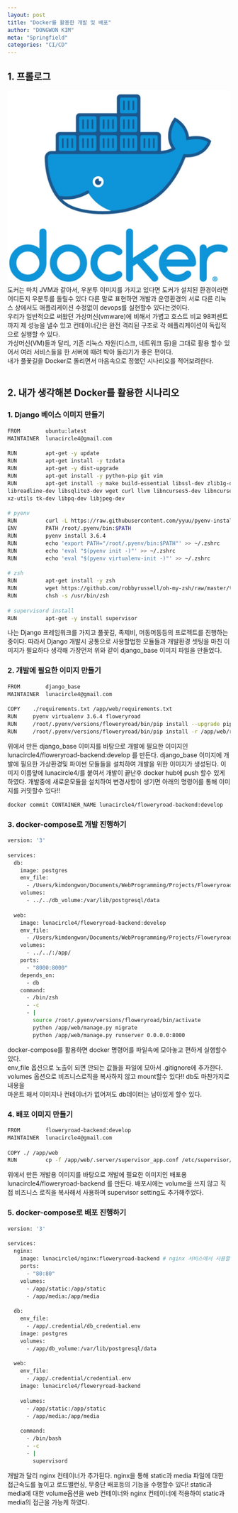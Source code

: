 ```yaml
---
layout: post
title: "Docker를 활용한 개발 및 배포"
author: "DONGWON KIM"
meta: "Springfield"
categories: "CI/CD"
---
```


## 1. 프롤로그
![Image Alt 텍스트](/img/2019/08/27/Docker-scenario/New_Docker_logo_Logo.jpg)
도커는 마치 JVM과 같아서, 우분투 이미지를 가지고 있다면 도커가 설치된 환경이라면 어디든지 우분투를 돌릴수 있다
다른 말로 표현하면 개발과 운영환경의 서로 다른 리눅스 상에서도 애플리케이션 수정없이 devops를 실현할수 있다는것이다. <br/>
우리가 일반적으로 써왔던 가상머신(vmware)에 비해서 가볍고 호스트 비교 98퍼센트까지 제 성능을 낼수 있고
컨테이너간은 완전 격리된 구조로 각 애플리케이션이 독립적으로 실행할 수 있다. <br/>
가상머신(VM)들과 달리, 기존 리눅스 자원(디스크, 네트워크 등)을 그대로 활용 할수 있어서 여러 서비스들을 한 서버에 때려 박아 돌리기가 좋은 편이다. <br/>
내가 풀꽃길을 Docker로 돌리면서 마음속으로 정했던 시나리오를 적어보려한다.
<br/><br/>


## 2. 내가 생각해본 Docker를 활용한 시나리오 
### 1. Django 베이스 이미지 만들기 
```bash
FROM        ubuntu:latest
MAINTAINER  lunacircle4@gmail.com

RUN         apt-get -y update
RUN         apt-get install -y tzdata
RUN         apt-get -y dist-upgrade
RUN         apt-get install -y python-pip git vim
RUN         apt-get install -y make build-essential libssl-dev zlib1g-dev libbz2-dev \
libreadline-dev libsqlite3-dev wget curl llvm libncurses5-dev libncursesw5-dev \
xz-utils tk-dev libpq-dev libjpeg-dev

# pyenv
RUN         curl -L https://raw.githubusercontent.com/yyuu/pyenv-installer/master/bin/pyenv-installer | bash
ENV         PATH /root/.pyenv/bin:$PATH
RUN         pyenv install 3.6.4
RUN         echo 'export PATH="/root/.pyenv/bin:$PATH"' >> ~/.zshrc
RUN         echo 'eval "$(pyenv init -)"' >> ~/.zshrc
RUN         echo 'eval "$(pyenv virtualenv-init -)"' >> ~/.zshrc

# zsh
RUN         apt-get install -y zsh
RUN         wget https://github.com/robbyrussell/oh-my-zsh/raw/master/tools/install.sh -O - | zsh || true
RUN         chsh -s /usr/bin/zsh

# supervisord install
RUN         apt-get -y install supervisor
```

나는 Django 프레임워크를 가지고 풀꽃길, 족제비, 머동머동등의 프로젝트를 진행하는중이다.
따라서 Django 개발시 공통으로 사용할법한 모듈들과 개발환경 셋팅을 마친 이미지가 필요하다
생각해 가장먼저 위와 같이 django_base 이미지 파일을 만들었다.


### 2. 개발에 필요한 이미지 만들기 
```bash
FROM        django_base
MAINTAINER  lunacircle4@gmail.com

COPY    ./requirements.txt /app/web/requirements.txt
RUN     pyenv virtualenv 3.6.4 floweryroad
RUN     /root/.pyenv/versions/floweryroad/bin/pip install --upgrade pip
RUN     /root/.pyenv/versions/floweryroad/bin/pip install -r /app/web/requirements.txt 
```

위에서 만든 django_base 이미지를 바탕으로 개발에 필요한 이미지인<br/>lunacircle4/floweryroad-backend:develop 를 만든다.
django_base 이미지에 개발에 필요한 가상환경및 파이썬 모듈들을 설치하여 개발을 위한 이미지가 생성된다.
이미지 이름앞에 lunacircle4/를 붙여서 개발이 끝난후 docker hub에 push 할수 있게 하였다.
개발중에 새로운모듈을 설치하여 변경사항이 생기면 아래의 명령어를 통해 이미지를 커밋할수 있다!!
```bash
docker commit CONTAINER_NAME lunacircle4/floweryroad-backend:develop
```

### 3. docker-compose로 개발 진행하기 
```bash
version: '3'

services:
  db:
    image: postgres
    env_file: 
      - /Users/kimdongwon/Documents/WebProgramming/Projects/Floweryroad/floweryroad-backend/.credential/dev/db_credential.env
    volumes:
      - ../../db_volume:/var/lib/postgresql/data

  web:
    image: lunacircle4/floweryroad-backend:develop
    env_file: 
      - /Users/kimdongwon/Documents/WebProgramming/Projects/Floweryroad/floweryroad-backend/.credential/dev/credential.env
    volumes:
      - ../../:/app/
    ports:
      - "8000:8000"
    depends_on: 
      - db
    command: 
      - /bin/zsh
      - -c
      - |
        source /root/.pyenv/versions/floweryroad/bin/activate
        python /app/web/manage.py migrate
        python /app/web/manage.py runserver 0.0.0.0:8000
```

docker-compose를 활용하면 docker 명령어를 파일속에 모아놓고 편하게 실행할수 있다. <br/>
env_file 옵션으로 노출이 되면 안되는 값들을 파일에 모아서 .gitignore에 추가한다. <br/>
volumes 옵션으로 비즈니스로직을 복사하지 않고 mount할수 있다!! db도 마찬가지로 내용을 <br/>
마운트 해서 이미지나 컨테이너가 없어져도 db데이터는 남아있게 할수 있다. <br/>

### 4. 배포 이미지 만들기 
```bash
FROM        floweryroad-backend:develop
MAINTAINER  lunacircle4@gmail.com

COPY ./ /app/web
RUN         cp -f /app/web/.server/supervisor_app.conf /etc/supervisor/conf.d/
```

위에서 만든 개발용 이미지를 바탕으로 개발에 필요한 이미지인 배포용 lunacircle4/floweryroad-backend 를 만든다.
배포시에는 volume을 쓰지 않고 직접 비즈니스 로직을 복사해서 사용하며 supervisor setting도 추가해주었다.


### 5. docker-compose로 배포 진행하기 
```bash
version: '3'

services:
  nginx:
    image: lunacircle4/nginx:floweryroad-backend # nginx 서비스에서 사용할 도커 이미지
    ports:
      - "80:80"
    volumes:
      - /app/static:/app/static  
      - /app/media:/app/media
    
  db:
    env_file: 
      - /app/.credential/db_credential.env
    image: postgres
    volumes:
      - /app/db_volume:/var/lib/postgresql/data
  
  web:
    env_file: 
      - /app/.credential/credential.env
    image: lunacircle4/floweryroad-backend

    volumes:
      - /app/static:/app/static  
      - /app/media:/app/media

    command: 
      - /bin/bash
      - -c
      - |
        supervisord
```

개발과 달리 nginx 컨테이너가 추가된다. nginx을 통해 static과 media 파일에 대한 접근속도를 높이고
로드밸런싱, 무중단 배포등의 기능을 수행할수 있다! static과 media에 대한 volume옵션을 web 컨테이너와
nginx 컨테이너에 적용하여 static과 media의 접근을 가능케 하였다.